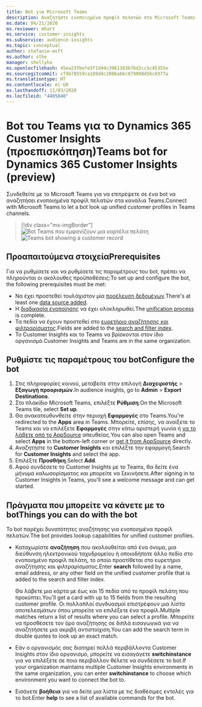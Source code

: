 ```yaml
---
title: Bot για Microsoft Teams
description: Αναζητήστε ενοποιημένα προφίλ πελατών στο Microsoft Teams με τη βοήθεια ενός bot.
ms.date: 04/21/2020
ms.reviewer: mhart
ms.service: customer-insights
ms.subservice: audience-insights
ms.topic: conceptual
author: stefanie-msft
ms.author: sthe
manager: shellyha
ms.openlocfilehash: 45ea23fbefe5f1d44c3961183b76d2cc5c45355e
ms.sourcegitcommit: cf9b78559ca189d4c2086a66c879098d56c0377a
ms.translationtype: HT
ms.contentlocale: el-GR
ms.lasthandoff: 11/03/2020
ms.locfileid: "4405840"
---
```

# <a name="teams-bot-for-dynamics-365-customer-insights-preview"></a><span data-ttu-id="c0425-103">Bot του Teams για το Dynamics 365 Customer Insights (προεπισκόπηση)</span><span class="sxs-lookup"><span data-stu-id="c0425-103">Teams bot for Dynamics 365 Customer Insights (preview)</span></span>

<span data-ttu-id="c0425-104">Συνδεθείτε με το Microsoft Teams για να επιτρέψετε σε ένα bot να αναζητήσει ενοποιημένα προφίλ πελατών στα κανάλια Teams.</span><span class="sxs-lookup"><span data-stu-id="c0425-104">Connect with Microsoft Teams to let a bot look up unified customer profiles in Teams channels.</span></span>

> [!div class="mx-imgBorder"]
> <span data-ttu-id="c0425-105">![Bot Teams που εμφανίζουν μια καρτέλα πελάτη](media/teams-bot.png "Bot Teams που εμφανίζουν μια καρτέλα πελάτη")</span><span class="sxs-lookup"><span data-stu-id="c0425-105">![Teams bot showing a customer record](media/teams-bot.png "Teams bot showing a customer record")</span></span>

## <a name="prerequisites"></a><span data-ttu-id="c0425-106">Προαπαιτούμενα στοιχεία</span><span class="sxs-lookup"><span data-stu-id="c0425-106">Prerequisites</span></span>

<span data-ttu-id="c0425-107">Για να ρυθμίσετε και να ρυθμίσετε τις παραμέτρους του bot, πρέπει να πληρούνται οι ακόλουθες προϋποθέσεις:</span><span class="sxs-lookup"><span data-stu-id="c0425-107">To set up and configure the bot, the following prerequisites must be met:</span></span>

- <span data-ttu-id="c0425-108">Να έχει προστεθεί τουλάχιστον μία [προέλευση δεδομένων](data-sources.md).</span><span class="sxs-lookup"><span data-stu-id="c0425-108">There's at least one [data source added](data-sources.md).</span></span>
- <span data-ttu-id="c0425-109">Η [διαδικασία ενοποίησης](data-unification.md) να έχει ολοκληρωθεί.</span><span class="sxs-lookup"><span data-stu-id="c0425-109">The [unification process](data-unification.md) is complete.</span></span>
- <span data-ttu-id="c0425-110">Τα πεδία να έχουν προστεθεί στο [ευρετήριο αναζήτησης και φιλτραρίσματος](search-filter-index.md).</span><span class="sxs-lookup"><span data-stu-id="c0425-110">Fields are added to the [search and filter index](search-filter-index.md).</span></span>
- <span data-ttu-id="c0425-111">Το Customer Insights και το Teams να βρίσκονται στον ίδιο οργανισμό.</span><span class="sxs-lookup"><span data-stu-id="c0425-111">Customer Insights and Teams are in the same organization.</span></span>

## <a name="configure-the-bot"></a><span data-ttu-id="c0425-112">Ρυθμίστε τις παραμέτρους του bot</span><span class="sxs-lookup"><span data-stu-id="c0425-112">Configure the bot</span></span>

1. <span data-ttu-id="c0425-113">Στις πληροφορίες κοινού, μεταβείτε στην επιλογή **Διαχειριστής** > **Εξαγωγή προορισμών**.</span><span class="sxs-lookup"><span data-stu-id="c0425-113">In audience insights, go to **Admin** > **Export Destinations**.</span></span>
1. <span data-ttu-id="c0425-114">Στο πλακίδιο Microsoft Teams, επιλέξτε **Ρύθμιση**.</span><span class="sxs-lookup"><span data-stu-id="c0425-114">On the Microsoft Teams tile, select **Set up**.</span></span>
1. <span data-ttu-id="c0425-115">Θα ανακατευθυνθείτε στην περιοχή **Εφαρμογές** στο Teams.</span><span class="sxs-lookup"><span data-stu-id="c0425-115">You're redirected to the **Apps** area in Teams.</span></span> <span data-ttu-id="c0425-116">Μπορείτε, επίσης, να ανοίξετε το Teams και να επιλέξετε **Εφαρμογές** στην κάτω αριστερή γωνία ή [να το λάβετε από το AppSource](https://go.microsoft.com/fwlink/?linkid=2124104) απευθείας.</span><span class="sxs-lookup"><span data-stu-id="c0425-116">You can also open Teams and select **Apps** in the bottom-left corner or [get it from AppSource](https://go.microsoft.com/fwlink/?linkid=2124104) directly.</span></span>
1. <span data-ttu-id="c0425-117">Αναζητήστε το **Customer Insights** και επιλέξτε την εφαρμογή.</span><span class="sxs-lookup"><span data-stu-id="c0425-117">Search for **Customer Insights** and select the app.</span></span>
1. <span data-ttu-id="c0425-118">Επιλέξτε **Προσθήκη**.</span><span class="sxs-lookup"><span data-stu-id="c0425-118">Select **Add**.</span></span>
1. <span data-ttu-id="c0425-119">Αφού συνδέσετε το Customer Insights με το Teams, θα δείτε ένα μήνυμα καλωσορίσματος και μπορείτε να ξεκινήσετε.</span><span class="sxs-lookup"><span data-stu-id="c0425-119">After signing in to Customer Insights in Teams, you'll see a welcome message and can get started.</span></span>

## <a name="things-you-can-do-with-the-bot"></a><span data-ttu-id="c0425-120">Πράγματα που μπορείτε να κάνετε με το bot</span><span class="sxs-lookup"><span data-stu-id="c0425-120">Things you can do with the bot</span></span>

<span data-ttu-id="c0425-121">Το bot παρέχει δυνατότητες αναζήτησης για ενοποιημένα προφίλ πελατών.</span><span class="sxs-lookup"><span data-stu-id="c0425-121">The bot provides lookup capabilities for unified customer profiles.</span></span>

- <span data-ttu-id="c0425-122">Καταχωρίστε **αναζήτηση** που ακολουθείται από ένα όνομα, μια διεύθυνση ηλεκτρονικού ταχυδρομείου ή οποιοδήποτε άλλο πεδίο στο ενοποιημένο προφίλ πελάτη, το οποίο προστίθεται στο ευρετήριο αναζήτησης και φιλτραρίσματος.</span><span class="sxs-lookup"><span data-stu-id="c0425-122">Enter **search** followed by a name, email address, or any other field on the unified customer profile that is added to the search and filter index.</span></span>

  <span data-ttu-id="c0425-123">Θα λάβετε μια κάρτα με έως και 15 πεδία από το προφίλ πελάτη που προκύπτει.</span><span class="sxs-lookup"><span data-stu-id="c0425-123">You'll get a card with up to 15 fields from the resulting customer profile.</span></span> <span data-ttu-id="c0425-124">Οι πολλαπλοί συνδυασμοί επιστρέφουν μια λίστα αποτελεσμάτων όπου μπορείτε να επιλέξετε ένα προφίλ.</span><span class="sxs-lookup"><span data-stu-id="c0425-124">Multiple matches return a list of results where you can select a profile.</span></span> <span data-ttu-id="c0425-125">Μπορείτε να προσθέσετε τον όρο αναζήτησης σε διπλά εισαγωγικά για να αναζητήσετε μια ακριβή αντιστοίχιση.</span><span class="sxs-lookup"><span data-stu-id="c0425-125">You can add the search term in double quotes to look up an exact match.</span></span>

- <span data-ttu-id="c0425-126">Εάν ο οργανισμός σας διατηρεί πολλά περιβάλλοντα Customer Insights στον ίδιο οργανισμό, μπορείτε να εισαγάγετε **switchinstance** για να επιλέξετε σε ποιο περιβάλλον θέλετε να συνδέσετε το bot.</span><span class="sxs-lookup"><span data-stu-id="c0425-126">If your organization maintains multiple Customer Insights environments in the same organization, you can enter **switchinstance** to choose which environment you want to connect the bot to.</span></span>

- <span data-ttu-id="c0425-127">Εισάγετε **βοήθεια** για να δείτε μια λίστα με τις διαθέσιμες εντολές για το bot.</span><span class="sxs-lookup"><span data-stu-id="c0425-127">Enter **help** to see a list of available commands for the bot.</span></span>  
